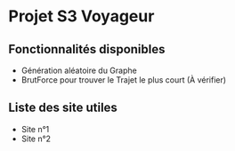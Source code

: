 # Projet S3 Voyageur

## Fonctionnalités disponibles

* Génération aléatoire du Graphe
* BrutForce pour trouver le Trajet le plus court (À vérifier)

## Liste des site utiles

* Site n°1
* Site n°2